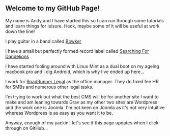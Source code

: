 ## Welcome to my GitHub Page!

My name is Andy and I have started this so I can run through some tutorials and learn things for leisure.  Heck, maybe some of it will be useful at work down the line!

I play guitar in a band called [Bowker](http://bowkerband.co.uk)

I have a small but perfectly formed record label called [Searching For Dandelions](http://searchingfordandelions.com)

I have started fooling around with Linux Mint as a dual boot on my ageing macbook pro and I dig Android, which is why I've ended up here...

I work for [RoadRunner Legal](http://roadrunnerlegal.co.uk) as the office manager.  They do fixed fee HR for SMBs and numerous other legal tasks.

I'm trying to work out what the best CMS will be for another site I want to make and am leaning towards Grav as my other two sites are Wordpress and the work one is Joomla.  I'm not keen on Joomla as it's not very intuitive whereas Wordpress is as easy as you want it to be.

Anyway, enough of my yackin', let's see if this page updates when I click through on GitHub...
